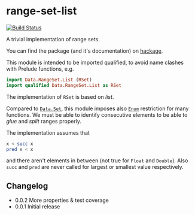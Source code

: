 # range-set-list

[![Build Status](https://travis-ci.org/phadej/range-set-list.png?branch=master)](https://travis-ci.org/phadej/range-set-list)

A trivial implementation of range sets.

You can find the package (and it's documentation) on [hackage](http://hackage.haskell.org/package/range-set-list).

This module is intended to be imported qualified, to avoid name
clashes with Prelude functions, e.g.

```haskell
import Data.RangeSet.List (RSet)
import qualified Data.RangeSet.List as RSet
```

The implementation of `RSet` is based on _list_.

Compared to [`Data.Set`](http://hackage.haskell.org/package/containers-0.5.4.0/docs/Data-Set.html),
this module imposes also [`Enum`](http://hackage.haskell.org/package/base-4.6.0.1/docs/Prelude.html#t:Enum)
restriction for many functions.
We must be able to identify consecutive elements to be able to _glue_ and _split_ ranges properly.

The implementation assumes that

```haskell
x < succ x
pred x < x
```

and there aren't elements in between (not true for `Float` and `Double`).
Also `succ` and `pred` are never called for largest or smallest value respectively.

## Changelog

- 0.0.2 More properties &amp; test coverage
- 0.0.1 Initial release
